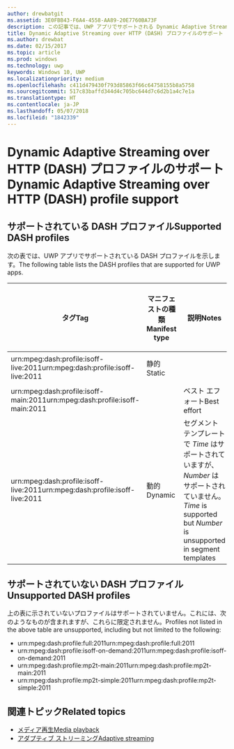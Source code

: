 ```yaml
---
author: drewbatgit
ms.assetid: 3E0FBB43-F6A4-4558-AA89-20E7760BA73F
description: この記事では、UWP アプリでサポートされる Dynamic Adaptive Streaming over HTTP (DASH) プロファイルの一覧を示します。
title: Dynamic Adaptive Streaming over HTTP (DASH) プロファイルのサポート
ms.author: drewbat
ms.date: 02/15/2017
ms.topic: article
ms.prod: windows
ms.technology: uwp
keywords: Windows 10, UWP
ms.localizationpriority: medium
ms.openlocfilehash: c411d479430f793d85863f66c64758155b8a5758
ms.sourcegitcommit: 517c83baffd344d4c705bc644d7c6d2b1a4c7e1a
ms.translationtype: HT
ms.contentlocale: ja-JP
ms.lasthandoff: 05/07/2018
ms.locfileid: "1842339"
---
```

# <a name="dynamic-adaptive-streaming-over-http-dash-profile-support"></a><span data-ttu-id="388c7-104">Dynamic Adaptive Streaming over HTTP (DASH) プロファイルのサポート</span><span class="sxs-lookup"><span data-stu-id="388c7-104">Dynamic Adaptive Streaming over HTTP (DASH) profile support</span></span>


## <a name="supported-dash-profiles"></a><span data-ttu-id="388c7-105">サポートされている DASH プロファイル</span><span class="sxs-lookup"><span data-stu-id="388c7-105">Supported DASH profiles</span></span>
<span data-ttu-id="388c7-106">次の表では、UWP アプリでサポートされている DASH プロファイルを示します。</span><span class="sxs-lookup"><span data-stu-id="388c7-106">The following table lists the DASH profiles that are supported for UWP apps.</span></span>

|<span data-ttu-id="388c7-107">タグ</span><span class="sxs-lookup"><span data-stu-id="388c7-107">Tag</span></span> | <span data-ttu-id="388c7-108">マニフェストの種類</span><span class="sxs-lookup"><span data-stu-id="388c7-108">Manifest type</span></span> | <span data-ttu-id="388c7-109">説明</span><span class="sxs-lookup"><span data-stu-id="388c7-109">Notes</span></span>|<span data-ttu-id="388c7-110">7 月にリリースされた Windows 10</span><span class="sxs-lookup"><span data-stu-id="388c7-110">July release of Windows 10</span></span>|<span data-ttu-id="388c7-111">Windows 10 バージョン 1511</span><span class="sxs-lookup"><span data-stu-id="388c7-111">Windows 10, Version 1511</span></span>|<span data-ttu-id="388c7-112">Windows 10 バージョン 1607</span><span class="sxs-lookup"><span data-stu-id="388c7-112">Windows 10, Version 1607</span></span> |<span data-ttu-id="388c7-113">Windows 10 Version 1607</span><span class="sxs-lookup"><span data-stu-id="388c7-113">Windows 10, Version 1607</span></span> |<span data-ttu-id="388c7-114">Windows 10 Version 1703</span><span class="sxs-lookup"><span data-stu-id="388c7-114">Windows 10, Version 1703</span></span>|
|----------------|------|-------|-----------|--------------|---------|-------|--------|
|<span data-ttu-id="388c7-115">urn:mpeg&#58;dash:profile:isoff-live:2011</span><span class="sxs-lookup"><span data-stu-id="388c7-115">urn:mpeg&#58;dash:profile:isoff-live:2011</span></span> | <span data-ttu-id="388c7-116">静的</span><span class="sxs-lookup"><span data-stu-id="388c7-116">Static</span></span> |     |<span data-ttu-id="388c7-117">サポートされる</span><span class="sxs-lookup"><span data-stu-id="388c7-117">Supported</span></span>            |  <span data-ttu-id="388c7-118">サポートされる</span><span class="sxs-lookup"><span data-stu-id="388c7-118">Supported</span></span>              | <span data-ttu-id="388c7-119">サポートされる</span><span class="sxs-lookup"><span data-stu-id="388c7-119">Supported</span></span>        |<span data-ttu-id="388c7-120">サポートされる</span><span class="sxs-lookup"><span data-stu-id="388c7-120">Supported</span></span>| <span data-ttu-id="388c7-121">サポートされる</span><span class="sxs-lookup"><span data-stu-id="388c7-121">Supported</span></span>|
|<span data-ttu-id="388c7-122">urn:mpeg&#58;dash:profile:isoff-main:2011</span><span class="sxs-lookup"><span data-stu-id="388c7-122">urn:mpeg&#58;dash:profile:isoff-main:2011</span></span> |        | <span data-ttu-id="388c7-123">ベスト エフォート</span><span class="sxs-lookup"><span data-stu-id="388c7-123">Best effort</span></span> | <span data-ttu-id="388c7-124">サポートされる</span><span class="sxs-lookup"><span data-stu-id="388c7-124">Supported</span></span>            |  <span data-ttu-id="388c7-125">サポートされる</span><span class="sxs-lookup"><span data-stu-id="388c7-125">Supported</span></span>              | <span data-ttu-id="388c7-126">サポートされる</span><span class="sxs-lookup"><span data-stu-id="388c7-126">Supported</span></span>        |<span data-ttu-id="388c7-127">サポートされる</span><span class="sxs-lookup"><span data-stu-id="388c7-127">Supported</span></span>| <span data-ttu-id="388c7-128">サポートされる</span><span class="sxs-lookup"><span data-stu-id="388c7-128">Supported</span></span>|
|<span data-ttu-id="388c7-129">urn:mpeg&#58;dash:profile:isoff-live:2011</span><span class="sxs-lookup"><span data-stu-id="388c7-129">urn:mpeg&#58;dash:profile:isoff-live:2011</span></span> | <span data-ttu-id="388c7-130">動的</span><span class="sxs-lookup"><span data-stu-id="388c7-130">Dynamic</span></span> | <span data-ttu-id="388c7-131">セグメント テンプレートで $Time$ はサポートされていますが、$Number$ はサポートされていません。</span><span class="sxs-lookup"><span data-stu-id="388c7-131">$Time$ is supported but $Number$ is unsupported in segment templates</span></span> | <span data-ttu-id="388c7-132">サポートされない</span><span class="sxs-lookup"><span data-stu-id="388c7-132">Not Supported</span></span>            | <span data-ttu-id="388c7-133">サポートされない</span><span class="sxs-lookup"><span data-stu-id="388c7-133">Not Supported</span></span>              | <span data-ttu-id="388c7-134">サポートされない</span><span class="sxs-lookup"><span data-stu-id="388c7-134">Not Supported</span></span>        |<span data-ttu-id="388c7-135">サポートされない</span><span class="sxs-lookup"><span data-stu-id="388c7-135">Not Supported</span></span>| <span data-ttu-id="388c7-136">サポートされる</span><span class="sxs-lookup"><span data-stu-id="388c7-136">Supported</span></span>|


## <a name="unsupported-dash-profiles"></a><span data-ttu-id="388c7-137">サポートされていない DASH プロファイル</span><span class="sxs-lookup"><span data-stu-id="388c7-137">Unsupported DASH profiles</span></span>
<span data-ttu-id="388c7-138">上の表に示されていないプロファイルはサポートされていません。これには、次のようなものが含まれますが、これらに限定されません。</span><span class="sxs-lookup"><span data-stu-id="388c7-138">Profiles not listed in the above table are unsupported, including but not limited to the following:</span></span>

* <span data-ttu-id="388c7-139">urn:mpeg&#58;dash:profile:full:2011</span><span class="sxs-lookup"><span data-stu-id="388c7-139">urn:mpeg&#58;dash:profile:full:2011</span></span>
* <span data-ttu-id="388c7-140">urn:mpeg&#58;dash:profile:isoff-on-demand:2011</span><span class="sxs-lookup"><span data-stu-id="388c7-140">urn:mpeg&#58;dash:profile:isoff-on-demand:2011</span></span>
* <span data-ttu-id="388c7-141">urn:mpeg&#58;dash:profile:mp2t-main:2011</span><span class="sxs-lookup"><span data-stu-id="388c7-141">urn:mpeg&#58;dash:profile:mp2t-main:2011</span></span>
* <span data-ttu-id="388c7-142">urn:mpeg&#58;dash:profile:mp2t-simple:2011</span><span class="sxs-lookup"><span data-stu-id="388c7-142">urn:mpeg&#58;dash:profile:mp2t-simple:2011</span></span>


## <a name="related-topics"></a><span data-ttu-id="388c7-143">関連トピック</span><span class="sxs-lookup"><span data-stu-id="388c7-143">Related topics</span></span>

* [<span data-ttu-id="388c7-144">メディア再生</span><span class="sxs-lookup"><span data-stu-id="388c7-144">Media playback</span></span>](media-playback.md)
* [<span data-ttu-id="388c7-145">アダプティブ ストリーミング</span><span class="sxs-lookup"><span data-stu-id="388c7-145">Adaptive streaming</span></span>](adaptive-streaming.md)
 

 




